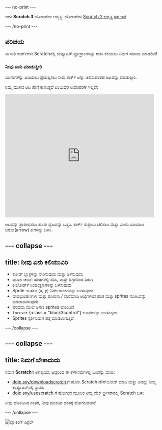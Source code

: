 \--- no-print \---

ಇದು **Scratch 3** ಯೋಜನೆಯ ಆವೃತ್ತಿ. ಯೋಜನೆಯ [Scratch 2 ಆವೃತ್ತಿ ಸಹ ಇದೆ](https://projects.raspberrypi.org/en/projects/cd-beginner-scratch-sushi-scratch2).

\--- /no-print \---

## ಪರಿಚಯ

ಈ ಸುಶಿ ಕಾರ್ಡ್‌ಗಳು Scratch‌ನಲ್ಲಿ ಕಂಪ್ಯೂಟರ್ ಪ್ರೋಗ್ರಾಂಗಳನ್ನು ರಚಿಸಿ ಕಲಿಯಲು ನಿಮಗೆ ಸಹಾಯ ಮಾಡಲಿವೆ!

### ನೀವು ಏನು ಮಾಡುತ್ತೀರಿ

ಮೀನುಗಳನ್ನು ಹಿಡಿಯಲು ಪ್ರಯತ್ನಿಸಲು ನೀವು ಶಾರ್ಕ್ ಅನ್ನು ಚಲಿಸುವಂತಹ ಆಟವನ್ನು ಮಾಡುತ್ತೀರಿ.

ನಿಮ್ಮ ಮುಗಿದ ಆಟ ಹೇಗೆ ಕಾಣುತ್ತದೆ ಎಂಬುದರ ಉದಾಹರಣೆ ಇಲ್ಲಿದೆ:

<div class="scratch-preview">
  <iframe allowtransparency="true" width="485" height="402" src="https://scratch.mit.edu/projects/embed/205355052/?autostart=false" frameborder="0"></iframe>
</div>

ಆಟವನ್ನು ಪ್ರಾರಂಭಿಸಲು ಹಸಿರು ಧ್ವಜವನ್ನು ಒತ್ತಿರಿ. ಶಾರ್ಕ್ ಸುತ್ತಲೂ ಚಲಿಸಲು ಮತ್ತು ಮೀನು ಹಿಡಿಯಲು ಆರೋ(arrow) ಕೀಗಳನ್ನು ಬಳಸಿ.

## \--- collapse \---

## title: ನೀವು ಏನು ಕಲಿಯುವಿರಿ

+ ಕೋಡ್ ಬ್ಲಾಕ್ಗಳನ್ನು ಸೇರಿಸುವುದು ಮತ್ತು ಅಳಿಸುವುದು
+ ಮೂಲ ಚಲನೆ: ಹಂತಗಳಲ್ಲಿ ಸರಿಸಿ, ಮತ್ತು ಡಿಗ್ರಿಗಳಿಂದ ತಿರುಗಿ
+ ಕೀಬೋರ್ಡ್ ನಿಯಂತ್ರಣಗಳನ್ನು ಬಳಸುವುದು
+ Sprite ಇರಿಸಲು (x, y) ನಿರ್ದೇಶಾಂಕಗಳನ್ನು ಬಳಸುವುದು
+ ವೇಷಭೂಷಣಗಳು ಮತ್ತು ತೋರಿಸು / ಮರೆಮಾಡಿ ಆಜ್ಞೆಗಳಿಂದ ಹಂತ ಮತ್ತು sprites ನೋಟವನ್ನು ಬದಲಾಯಿಸುವುದು
+ ಪರದೆಯ ಮೇಲೆ ಅನೇಕ sprites ಹೊಂದಿದೆ
+ `forever` {:class = "block3control"} ಲೂಪಗಳನ್ನು ಬಳಸುವುದು
+ Sprites ಸ್ಪರ್ಶಿಸಿದಾಗ ಪತ್ತೆ ಮಾಡಲಾಗುತ್ತಿದೆ

\--- /collapse \---

## \--- collapse \---

## title: ನಿಮಗೆ ಬೇಕಾದುದು

ನಿಮಗೆ **Scratch**ನ ಅಗತ್ಯವಿದೆ, ಆದ್ದರಿಂದ ಈ ಕೆಳಗಿನವುಗಳಲ್ಲಿ ಒಂದನ್ನು ಮಾಡಿ:

+ [ dojo.soy/downloadscratch ](http://dojo.soy/downloadscratch) ಗೆ ಹೋಗಿ Scratch ಡೌನ್‌ಲೋಡ್ ಮಾಡಿ ಮತ್ತು ಅದನ್ನು ನಿಮ್ಮ ಕಂಪ್ಯೂಟರ್‌ನಲ್ಲಿ ಸ್ಥಾಪಿಸಿ
+ [ dojo.soy/usescratch ](http://dojo.soy/usescratch) ಗೆ ಹೋಗುವ ಮೂಲಕ ನಿಮ್ಮ ವೆಬ್ ಬ್ರೌಸರ್‌ನಲ್ಲಿ Scratch ಬಳಸಿ

ನೀವು ಹೊಂದಿಸಿದ ನಂತರ, ನೀವು ಮುಂದಿನ ಹಂತಕ್ಕೆ ಹೋಗಬಹುದು!

\--- /collapse \---

![ಟ್ರ್ಯಾಕಿಂಗ್ ಪಿಕ್ಸೆಲ್](http://code.org/api/hour/begin_coderdojo_sushi.png)